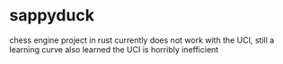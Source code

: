# sappyduck
chess engine project in rust
currently does not work with the UCI, still a learning curve
also learned the UCI is horribly inefficient